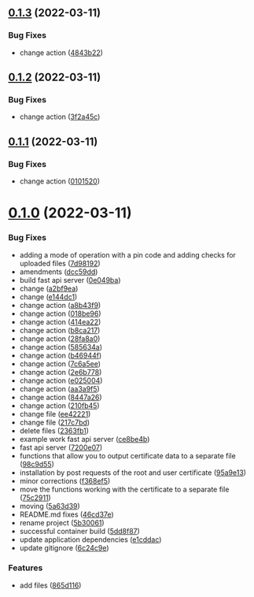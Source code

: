 ## [0.1.3](https://github.com/devind-team/CryptoPro-pycades/compare/v0.1.2...v0.1.3) (2022-03-11)


### Bug Fixes

* change action ([4843b22](https://github.com/devind-team/CryptoPro-pycades/commit/4843b226cbb0918d519f54b079a740ad29c5a07a))



## [0.1.2](https://github.com/devind-team/CryptoPro-pycades/compare/v0.1.1...v0.1.2) (2022-03-11)


### Bug Fixes

* change action ([3f2a45c](https://github.com/devind-team/CryptoPro-pycades/commit/3f2a45cc2566df6d82a2d3b343caf09ad53dca3e))



## [0.1.1](https://github.com/devind-team/CryptoPro-pycades/compare/v0.1.0...v0.1.1) (2022-03-11)


### Bug Fixes

* change action ([0101520](https://github.com/devind-team/CryptoPro-pycades/commit/01015206209a8f9df8deac6e29f1578e825077c2))



# [0.1.0](https://github.com/devind-team/CryptoPro-pycades/compare/95a9e13181dedb8ba56f58a79e3003bd9ca1f3dc...v0.1.0) (2022-03-11)


### Bug Fixes

* adding a mode of operation with a pin code and adding checks for uploaded files ([7d98192](https://github.com/devind-team/CryptoPro-pycades/commit/7d98192ee794b7288a97e0cb5d9c611e69199356))
* amendments ([dcc59dd](https://github.com/devind-team/CryptoPro-pycades/commit/dcc59dd064e727f1f702746d6108d3f766306182))
* build fast api server ([0e049ba](https://github.com/devind-team/CryptoPro-pycades/commit/0e049ba18fe372b07a125192a5ac4a030efe723d))
* change ([a2bf9ea](https://github.com/devind-team/CryptoPro-pycades/commit/a2bf9ea5ab1f589eaf06b8f332f9c60c314229c1))
* change ([e144dc1](https://github.com/devind-team/CryptoPro-pycades/commit/e144dc18425410665735f5df69eec01b9f301819))
* change action ([a8b43f9](https://github.com/devind-team/CryptoPro-pycades/commit/a8b43f9616929941a56509e6fcbf44bf7cc3fd77))
* change action ([018be96](https://github.com/devind-team/CryptoPro-pycades/commit/018be9661a7a7b8380c6b2a205f1f83a9fde3386))
* change action ([414ea22](https://github.com/devind-team/CryptoPro-pycades/commit/414ea22f9477bcc02a77f8c92e921aa699d6ac64))
* change action ([b8ca217](https://github.com/devind-team/CryptoPro-pycades/commit/b8ca217eba4b63e70249e8882aa8a30bab8441d7))
* change action ([28fa8a0](https://github.com/devind-team/CryptoPro-pycades/commit/28fa8a0fab83f091b1f42ec06c0b0cc69d1168e8))
* change action ([585634a](https://github.com/devind-team/CryptoPro-pycades/commit/585634acf98a2cd68aaf55cb59aa1d77f928f9d8))
* change action ([b46944f](https://github.com/devind-team/CryptoPro-pycades/commit/b46944f643a8b555fd39946e890cc14e13a0b5b5))
* change action ([7c6a5ee](https://github.com/devind-team/CryptoPro-pycades/commit/7c6a5eef99726a69e478273c538181557971b790))
* change action ([2e6b778](https://github.com/devind-team/CryptoPro-pycades/commit/2e6b77873d1899950c2f13e8f59fc3512c85fdb2))
* change action ([e025004](https://github.com/devind-team/CryptoPro-pycades/commit/e0250041a016c705f935295999524675a5b234ff))
* change action ([aa3a9f5](https://github.com/devind-team/CryptoPro-pycades/commit/aa3a9f5d56decac55dda9904342e0b759c8bb1dc))
* change action ([8447a26](https://github.com/devind-team/CryptoPro-pycades/commit/8447a26c4d3e622d434d19a2567d5310ae14f9e3))
* change action ([210fb45](https://github.com/devind-team/CryptoPro-pycades/commit/210fb45f8b97884cbd995fb9f1e3f5ec0100806f))
* change file ([ee42221](https://github.com/devind-team/CryptoPro-pycades/commit/ee42221b9acebd36df292e896872ca9c399e12ca))
* change file ([217c7bd](https://github.com/devind-team/CryptoPro-pycades/commit/217c7bd3cd1b817293a27d115300cbe9f2cd5cdb))
* delete files ([2363fb1](https://github.com/devind-team/CryptoPro-pycades/commit/2363fb1949c1dbb590d1397815bd74f300f09f04))
* example work fast api server ([ce8be4b](https://github.com/devind-team/CryptoPro-pycades/commit/ce8be4b0924da18b94a4b6a4d4a748e2992c3c5f))
* fast api server ([7200e07](https://github.com/devind-team/CryptoPro-pycades/commit/7200e07330e59d2fd2e99c161fb0f65bf73db0c5))
* functions that allow you to output certificate data to a separate file ([98c9d55](https://github.com/devind-team/CryptoPro-pycades/commit/98c9d559cc3f966347d0ecce88df812dbe941a74))
* installation by post requests of the root and user certificate ([95a9e13](https://github.com/devind-team/CryptoPro-pycades/commit/95a9e13181dedb8ba56f58a79e3003bd9ca1f3dc))
* minor corrections ([f368ef5](https://github.com/devind-team/CryptoPro-pycades/commit/f368ef51cedffae77e2bb045e28f201a696f64a1))
* move the functions working with the certificate to a separate file ([75c2911](https://github.com/devind-team/CryptoPro-pycades/commit/75c2911d82e6fb8611e441260cf384a00189b44b))
* moving ([5a63d39](https://github.com/devind-team/CryptoPro-pycades/commit/5a63d39dc7c5c1da433d49a53d8d11968d322ade))
* README.md fixes ([46cd37e](https://github.com/devind-team/CryptoPro-pycades/commit/46cd37ea57bc9da6608f7e7ce87a03a753d25b0f))
* rename project ([5b30061](https://github.com/devind-team/CryptoPro-pycades/commit/5b30061fdf5e24e73c738aa6bd3db09540764b82))
* successful container build ([5dd8f87](https://github.com/devind-team/CryptoPro-pycades/commit/5dd8f8721ba74dc1ed327be5ce772488c06a2b08))
* update application dependencies ([e1cddac](https://github.com/devind-team/CryptoPro-pycades/commit/e1cddaccbfaa8a76b07207608c38f16f072425de))
* update gitignore ([6c24c9e](https://github.com/devind-team/CryptoPro-pycades/commit/6c24c9e259aa3ad9f4dabf73d340690a297ee27a))


### Features

* add files ([865d116](https://github.com/devind-team/CryptoPro-pycades/commit/865d1163065549ce881fdc3a6aaa294a1d9a5bb4))



